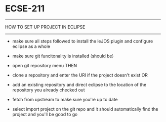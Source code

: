 # ECSE-211

*******************************************************
HOW TO SET UP PROJECT IN ECLIPSE
*******************************************************

- make sure all steps followed to install the leJOS plugin and configure eclipse as a whole
- make sure git funcitonality is installed (should be)
- open git repository menu
THEN
- clone a repository and enter the URI if the project doesn't exist
OR
- add an existing repository and direct eclipse to the location of the repository you already checked out

- fetch from upstream to make sure you're up to date
- select import project on the git repo and it should automatically find the project and you'll be good to go
